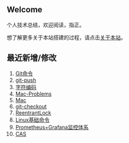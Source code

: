 ## Welcome

个人技术总结，欢迎阅读，指正。

想了解更多关于本站搭建的过程，请点击[关于本站](AboutMe.md)。

## 最近新增/修改
1. [Git命令](工具/Git/Git命令.md)
2. [git-push](工具/Git/git-push.md)
3. [字符编码](计算机基础/字符编码.md)
4. [Mac-Problems](工具/Mac/Mac-Problems.md)
5. [Mac](工具/Mac/Mac.md)
6. [git-checkout](工具/Git/git-checkout.md)
7. [ReentrantLock](JavaSE/多线程/ReentrantLock.md)
8. [Linux基础命令](运维/Linux/Linux基础命令.md)
9. [Prometheus+Grafana监控体系](运维/Prometheus+Grafana监控体系.md)
10. [CAS](JavaSE/多线程/CAS.md)

